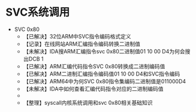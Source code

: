 # SVC系统调用

* SVC 0x80
    * 【已解决】32位ARM中SVC指令编码格式定义
    * 【记录】在线网站ARM汇编指令编码转换二进制值
    * 【未解决】IDA搜ARM汇编指令svc 0x80二进制值01 10 00 D4为何会搜出DCB 1
    * 【已解决】ARM汇编代码指令SVC 0x80转换成二进制编码值
    * 【已解决】ARM二进制汇编指令编码值01 10 00 D4和SVC指令编码
    * 【已解决】ARM64中为何SVC 0x80指令集编码二进制值是011000D4
    * 【未解决】IDA中如何查看汇编代码指令对应的二进制编码值
    * 
    * 【整理】syscall内核系统调用和svc 0x80相关基础知识
